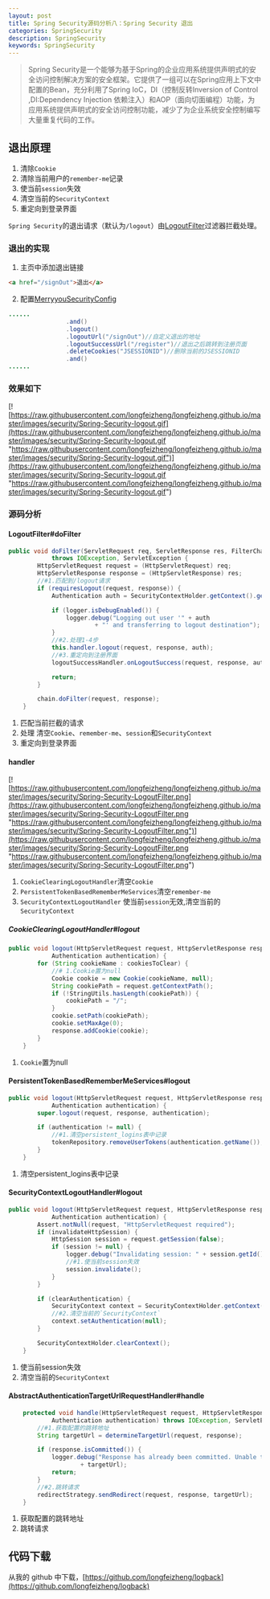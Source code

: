 ```yaml
---
layout: post
title: Spring Security源码分析八：Spring Security 退出
categories: SpringSecurity
description: SpringSecurity
keywords: SpringSecurity
---
```

> Spring Security是一个能够为基于Spring的企业应用系统提供声明式的安全访问控制解决方案的安全框架。它提供了一组可以在Spring应用上下文中配置的Bean，充分利用了Spring IoC，DI（控制反转Inversion of Control ,DI:Dependency Injection 依赖注入）和AOP（面向切面编程）功能，为应用系统提供声明式的安全访问控制功能，减少了为企业系统安全控制编写大量重复代码的工作。

## 退出原理 ##

1. 清除`Cookie`
2. 清除当前用户的`remember-me`记录
3. 使当前`session`失效
4. 清空当前的`SecurityContext`
5. 重定向到登录界面

`Spring Security`的退出请求（默认为`/logout`）由[LogoutFilter](https://longfeizheng.github.io/2018/01/05/Spring-Security%E6%BA%90%E7%A0%81%E5%88%86%E6%9E%90%E4%BA%8C-Spring-Security%E6%8E%88%E6%9D%83%E8%BF%87%E7%A8%8B/#%E6%BA%90%E7%A0%81%E5%88%86%E6%9E%90)过滤器拦截处理。

### 退出的实现

1. 主页中添加退出链接
```html
<a href="/signOut">退出</a>
```
2. 配置[MerryyouSecurityConfig](https://github.com/longfeizheng/logback/blob/master/src/main/java/cn/merryyou/logback/security/MerryyouSecurityConfig.java#L84)
```java
......
				.and()
                .logout()
                .logoutUrl("/signOut")//自定义退出的地址
                .logoutSuccessUrl("/register")//退出之后跳转到注册页面
                .deleteCookies("JSESSIONID")//删除当前的JSESSIONID
                .and()
......
```

### 效果如下
[![https://raw.githubusercontent.com/longfeizheng/longfeizheng.github.io/master/images/security/Spring-Security-logout.gif](https://raw.githubusercontent.com/longfeizheng/longfeizheng.github.io/master/images/security/Spring-Security-logout.gif "https://raw.githubusercontent.com/longfeizheng/longfeizheng.github.io/master/images/security/Spring-Security-logout.gif")](https://raw.githubusercontent.com/longfeizheng/longfeizheng.github.io/master/images/security/Spring-Security-logout.gif "https://raw.githubusercontent.com/longfeizheng/longfeizheng.github.io/master/images/security/Spring-Security-logout.gif")

### 源码分析
#### LogoutFilter#doFilter
```java
public void doFilter(ServletRequest req, ServletResponse res, FilterChain chain)
			throws IOException, ServletException {
		HttpServletRequest request = (HttpServletRequest) req;
		HttpServletResponse response = (HttpServletResponse) res;
		//#1.匹配到/logout请求
		if (requiresLogout(request, response)) {
			Authentication auth = SecurityContextHolder.getContext().getAuthentication();

			if (logger.isDebugEnabled()) {
				logger.debug("Logging out user '" + auth
						+ "' and transferring to logout destination");
			}
			//#2.处理1-4步
			this.handler.logout(request, response, auth);
			//#3.重定向到注册界面
			logoutSuccessHandler.onLogoutSuccess(request, response, auth);

			return;
		}

		chain.doFilter(request, response);
	}
```
1. 匹配当前拦截的请求
2. 处理 清空`Cookie`、`remember-me`、`session`和`SecurityContext`
3. 重定向到登录界面

#### handler
[![https://raw.githubusercontent.com/longfeizheng/longfeizheng.github.io/master/images/security/Spring-Security-LogoutFilter.png](https://raw.githubusercontent.com/longfeizheng/longfeizheng.github.io/master/images/security/Spring-Security-LogoutFilter.png "https://raw.githubusercontent.com/longfeizheng/longfeizheng.github.io/master/images/security/Spring-Security-LogoutFilter.png")](https://raw.githubusercontent.com/longfeizheng/longfeizheng.github.io/master/images/security/Spring-Security-LogoutFilter.png "https://raw.githubusercontent.com/longfeizheng/longfeizheng.github.io/master/images/security/Spring-Security-LogoutFilter.png")

1. `CookieClearingLogoutHandler`清空`Cookie`
2. `PersistentTokenBasedRememberMeServices`清空`remember-me`
3. `SecurityContextLogoutHandler` 使当前`session`无效,清空当前的`SecurityContext`

##### CookieClearingLogoutHandler#logout
```java
public void logout(HttpServletRequest request, HttpServletResponse response,
			Authentication authentication) {
		for (String cookieName : cookiesToClear) {
			//# 1.Cookie置为null
			Cookie cookie = new Cookie(cookieName, null);
			String cookiePath = request.getContextPath();
			if (!StringUtils.hasLength(cookiePath)) {
				cookiePath = "/";
			}
			cookie.setPath(cookiePath);
			cookie.setMaxAge(0);
			response.addCookie(cookie);
		}
	}
```

1. `Cookie`置为null

#### PersistentTokenBasedRememberMeServices#logout
```java
public void logout(HttpServletRequest request, HttpServletResponse response,
			Authentication authentication) {
		super.logout(request, response, authentication);

		if (authentication != null) {
			//#1.清空persistent_logins表中记录
			tokenRepository.removeUserTokens(authentication.getName());
		}
	}
```

1. 清空persistent_logins表中记录

#### SecurityContextLogoutHandler#logout
````java
public void logout(HttpServletRequest request, HttpServletResponse response,
			Authentication authentication) {
		Assert.notNull(request, "HttpServletRequest required");
		if (invalidateHttpSession) {
			HttpSession session = request.getSession(false);
			if (session != null) {
				logger.debug("Invalidating session: " + session.getId());
				//#1.使当前session失效
				session.invalidate();
			}
		}

		if (clearAuthentication) {
			SecurityContext context = SecurityContextHolder.getContext();
			//#2.清空当前的`SecurityContext`
			context.setAuthentication(null);
		}

		SecurityContextHolder.clearContext();
	}
````

1. 使当前session失效
2. 清空当前的`SecurityContext`

#### AbstractAuthenticationTargetUrlRequestHandler#handle
```java
	protected void handle(HttpServletRequest request, HttpServletResponse response,
			Authentication authentication) throws IOException, ServletException {
		//#1.获取配置的跳转地址
		String targetUrl = determineTargetUrl(request, response);

		if (response.isCommitted()) {
			logger.debug("Response has already been committed. Unable to redirect to "
					+ targetUrl);
			return;
		}
		//#2.跳转请求
		redirectStrategy.sendRedirect(request, response, targetUrl);
	}
```

1. 获取配置的跳转地址
2. 跳转请求


## 代码下载 ##
从我的 github 中下载，[https://github.com/longfeizheng/logback](https://github.com/longfeizheng/logback)



